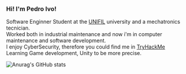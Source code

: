 ### Hi! I'm Pedro Ivo!
  Software Enginner Student at the [UNIFIL](https://unifil.br/) university and a mechatronics tecnician.</br>
  Worked both in industrial maintenance and now i'm in computer maintenance and software development.</br>
  I enjoy CyberSecurity, therefore you could find me in [TryHackMe](https://tryhackme.com/p/HermaeusMora)</br>
  Learning Game development, Unity to be more precise.</br>

![Anurag's GitHub stats](https://github-readme-stats.vercel.app/api?username=HermaeusMora123&show_icons=true&theme=tokyonight)
